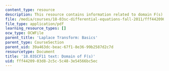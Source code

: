 ```yaml
---
content_type: resource
description: This resource contains information related to domain F(s).
file: /media/courses/18-03sc-differential-equations-fall-2011/fff4420903d82c5c5c483e54566bc5ec_MIT18_03SCF11_s27_2text.pdf
file_type: application/pdf
learning_resource_types: []
ocw_type: OCWFile
parent_title: 'Laplace Transform: Basics'
parent_type: CourseSection
parent_uid: 39a463dc-beac-67f1-8e36-99b2587d2c7d
resourcetype: Document
title: '18.03SCF11 text: Domain of F(s)'
uid: fff44209-03d8-2c5c-5c48-3e54566bc5ec
---
```

